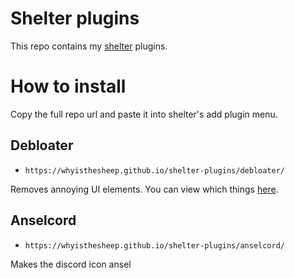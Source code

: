 # Shelter plugins

This repo contains my [shelter](https://github.com/uwu/shelter/) plugins.

# How to install
Copy the full repo url and paste it into shelter's add plugin menu.


## Debloater
- `https://whyisthesheep.github.io/shelter-plugins/debloater/`

Removes annoying UI elements. You can view which things [here](https://raw.githubusercontent.com/whyisthesheep/shelter-plugins/main/plugins/debloater/index.jsx).

## Anselcord
- `https://whyisthesheep.github.io/shelter-plugins/anselcord/`

Makes the discord icon ansel 
